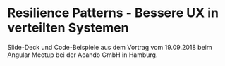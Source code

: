 # Resilience Patterns - Bessere UX in verteilten Systemen

Slide-Deck und Code-Beispiele aus dem Vortrag vom 19.09.2018 beim Angular Meetup bei der Acando GmbH in Hamburg.